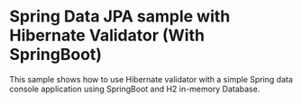 # Spring Data JPA sample with Hibernate Validator (With SpringBoot)

This sample shows how to use Hibernate validator with a simple Spring data console application using SpringBoot and H2 in-memory Database.
